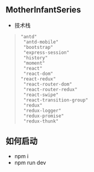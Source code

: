 ## MotherInfantSeries
- 技术栈
>     "antd"
>      "antd-mobile"
>      "bootstrap"
>      "express-session"
>      "history"
>      "moment"
>      "react"
>      "react-dom"
>     "react-redux"
>      "react-router-dom"
>      "react-router-redux"
>      "react-swipe"
>      "react-transition-group"
>      "redux"
>      "redux-logger"
>      "redux-promise"
>      "redux-thunk"
## 如何启动
- npm i
- npm run dev